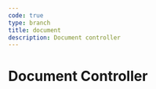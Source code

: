 ```yaml
---
code: true
type: branch
title: document
description: Document controller
---
```


# Document Controller
